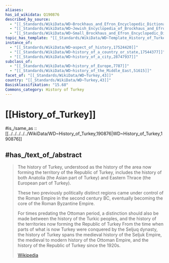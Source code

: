 ```yaml
---
aliases:
has_id_wikidata: Q190876
described_by_source:
  - "[[_Standards/WikiData/WD~Brockhaus_and_Efron_Encyclopedic_Dictionary,602358]]"
  - "[[_Standards/WikiData/WD~Jewish_Encyclopedia_of_Brockhaus_and_Efron,4173137]]"
  - "[[_Standards/WikiData/WD~Small_Brockhaus_and_Efron_Encyclopedic_Dictionary,19180675]]"
topic_has_template: "[[_Standards/WikiData/WD~Template_History_of_Turkey,7871264]]"
instance_of:
  - "[[_Standards/WikiData/WD~aspect_of_history,17524420]]"
  - "[[_Standards/WikiData/WD~history_of_a_country_or_state,17544377]]"
  - "[[_Standards/WikiData/WD~history_of_a_city,28747937]]"
subclass_of:
  - "[[_Standards/WikiData/WD~history_of_Europe,7787]]"
  - "[[_Standards/WikiData/WD~history_of_the_Middle_East,51615]]"
facet_of: "[[_Standards/WikiData/WD~Turkey,43]]"
country: "[[_Standards/WikiData/WD~Turkey,43]]"
Basisklassifikation: "15.68"
Commons_category: History of Turkey
---
```


# [[History_of_Turkey]] 

#is_/same_as :: [[../../../../../WikiData/WD~History_of_Turkey,190876|WD~History_of_Turkey,190876]] 

## #has_/text_of_/abstract 

> The history of Turkey, 
> understood as the history of the area now forming the territory of the Republic of Turkey, 
> includes the history of both Anatolia (the Asian part of Turkey) 
> and Eastern Thrace (the European part of Turkey). 
> 
> These two previously politically distinct regions 
> came under control of the Roman Empire in the second century BC, 
> eventually becoming the core of the Roman Byzantine Empire. 
> 
> For times predating the Ottoman period, a distinction should also be made between the history of the Turkic peoples, and the history of the territories now forming the Republic of Turkey From the time when parts of what is now Turkey were conquered by the Seljuq dynasty, the history of Turkey spans the medieval history of the Seljuk Empire, the medieval to modern history of the Ottoman Empire, and the history of the Republic of Turkey since the 1920s.
>
> [Wikipedia](https://en.wikipedia.org/wiki/History%20of%20Turkey) 

